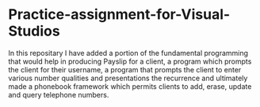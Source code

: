 # Practice-assignment-for-Visual-Studios

In this repositary I have added a portion of the fundamental programming that would help in producing Payslip for a client, a program which prompts the client for their username, a program that prompts the client to enter various number qualities and presentations the recurrence and ultimately made a phonebook framework which permits clients to add, erase, update and query telephone numbers.
